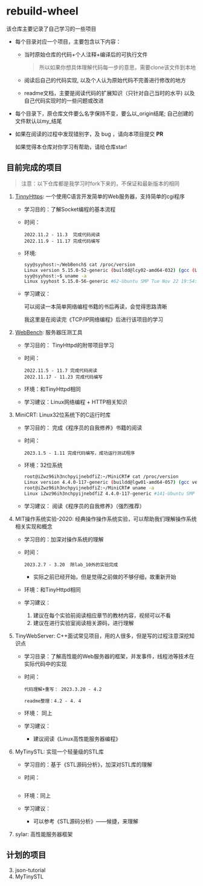 # rebuild-wheel
该仓库主要记录了自己学习的一些项目

- 每个目录对应一个项目，主要包含以下内容：
    - 当时原始仓库的代码+个人注释+编译后的可执行文件

        > 所以如果你想具体理解代码每一步的意思，需要clone该文件到本地
    - 阅读后自己的代码实现, 以及个人认为原始代码不完善进行修改的地方
    - readme文档，主要是阅读代码的扩展知识（只针对自己当时的水平) 以及 自己代码实现时的一些问题或改进
- 每个目录下，原仓库文件要么名字保持不变，要么以_origin结尾; 自己创建的文件默认以my_结尾
- 如果在阅读的过程中发现错别字，及 bug ，请向本项目提交 **PR**

  如果觉得本仓库对你学习有帮助，请给仓库star!

## 目前完成的项目

> 注意：以下仓库都是我学习时fork下来的，不保证和最新版本的相同

1. [TinnyHttps](https://github.com/Syy-99/Tinyhttpd): 一个使用C语言开发简单的Web服务器，支持简单的cgi程序
    
    - 学习目的：了解Socket编程的基本流程
    
    - 时间：
        ```
        2022.11.2 - 11.3  完成代码阅读
        2022.11.9 - 11.17 完成代码编写
        ```
    - 环境:
        ```sh
        syy@syyhost:~/WebBench$ cat /proc/version
        Linux version 5.15.0-52-generic (buildd@lcy02-amd64-032) (gcc (Ubuntu 11.2.0-19ubuntu1) 11.2.0, GNU ld (GNU Binutils for Ubuntu) 2.38) #58-Ubuntu SMP Thu Oct 13 08:03:55 UTC 2022
        syy@syyhost:~$ uname -a
        Linux syyhost 5.15.0-56-generic #62-Ubuntu SMP Tue Nov 22 19:54:14 UTC 2022 x86_64 x86_64 x86_64 GNU/Linux
        ```
    - 学习建议：
        
        可以阅读一本简单网络编程书籍的书后再读，会觉得思路清晰

        我这里是在阅读完《TCP/IP网络编程》后进行该项目的学习
2. [WebBench](https://github.com/Syy-99/WebBench): 服务器压测工具

    - 学习目的： TinyHttpd的附带项目学习 

    - 时间：
        ```
        2022.11.5 - 11.7 完成代码阅读
        2022.11.17 - 11.23 完成代码编写
        ```

    - 环境：和TinyHttpd相同
    - 学习建议：Linux网络编程 + HTTP相关知识

3. MiniCRT: Linux32位系统下的C运行时库

    - 学习目的： 完成《程序员的自我修养》书籍的阅读

	- 时间：
		```
		2023.1.5 - 1.11 完成代码编写，成功运行测试程序
		```
	- 环境：32位系统
		```sh
		root@iZwz96ih3nchpyijnebdfiZ:~/MiniCRT# cat /proc/version
		Linux version 4.4.0-117-generic (buildd@lgw01-amd64-057) (gcc version 5.4.0 20160609 (Ubuntu 5.4.0-6ubuntu1~16.04.9) ) #141-Ubuntu SMP Tue Mar 13 12:01:47 UTC 2018
		root@iZwz96ih3nchpyijnebdfiZ:~/MiniCRT# uname -a
		Linux iZwz96ih3nchpyijnebdfiZ 4.4.0-117-generic #141-Ubuntu SMP Tue Mar 13 12:01:47 UTC 2018 i686 i686 i686 GNU/Linux
		```
	- 学习建议：
		阅读《程序员的自我修养》（强烈推荐）

4. MIT操作系统实验-2020: 经典操作操作系统实验，可以帮助我们理解操作系统相关实现和概念

    - 学习目的：加深对操作系统的理解

    - 时间：
        ```
        2023.2.7 - 3.20  除lab_10外的实验完成
        ```
        - 实际之前已经开始，但是觉得之前做的不够仔细，故重新开始
    - 环境：和TinyHttpd相同
    - 学习建议：
        1. 建议在每个实验前阅读相应章节的教材内容，视频可以不看
        2. 建议在进行实验室阅读相关源码，进行理解

5. TinyWebServer: C++面试常见项目，用的人很多，但是写的过程注意深挖知识点

    - 学习目录：了解高性能的Web服务器的框架，并发事件，线程池等技术在实际代码中的实现

    - 时间：
    
        ```
        代码理解+重写： 2023.3.20 - 4.2 

        readme整理：4.2 - 4. 4
        ```
    - 环境： 同上

    - 学习建议：

        - 建议阅读《Linux高性能服务器编程》

6. MyTinySTL: 实现一个轻量级的STL库

    - 学习目的：基于《STL源码分析》，加深对STL库的理解

    - 时间：

        ```
        ```

    - 环境：同上

    - 学习建议：
        
        - 可以参考《STL源码分析》——候捷，来理解
        
7. sylar: 高性能服务器框架
## 计划的项目

3. json-tutorial
4. MyTinySTL

